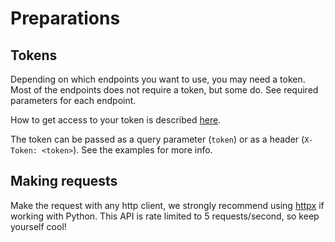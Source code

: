 # Preparations

## Tokens

Depending on which endpoints you want to use, you may need a token. Most of the endpoints does not require a token, but some do. See required parameters for each endpoint. 

How to get access to your token is described [here](https://github.com/dunderrrrrr/blocket_api?tab=readme-ov-file#-blocket-api-token).

The token can be passed as a query parameter (`token`) or as a header (`X-Token: <token>`). See the examples for more info.

## Making requests

Make the request with any http client, we strongly recommend using [httpx](https://www.python-httpx.org/) if working with Python. This API is rate limited to 5 requests/second, so keep yourself cool!
